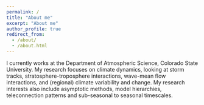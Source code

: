 ```yaml
---
permalink: /
title: "About me"
excerpt: "About me"
author_profile: true
redirect_from: 
  - /about/
  - /about.html
---
```


I currently works at the Department of Atmospheric Science, Colorado State University. My research focuses on climate dynamics, looking at storm tracks, stratosphere-troposphere interactions, wave-mean flow interactions, and (regional) climate variability and change. My research interests also include asymptotic methods, model hierarchies, teleconnection patterns and sub-seasonal to seasonal timescales.

